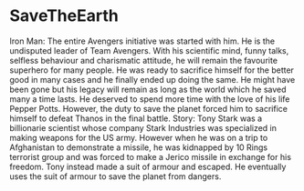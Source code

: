 # SaveTheEarth
Iron Man:
    The entire Avengers initiative was started with him. He is the undisputed leader of Team Avengers. With his scientific mind, funny talks, selfless behaviour and charismatic attitude, he will remain the favourite superhero for many people. He was ready to sacrifice himself for the better good in many cases and he finally ended up doing the same. He  might have been gone but his legacy will remain as long as the world which he saved many a time lasts.
He deserved to spend more time with the love of his life Pepper Potts. However, the duty to save the planet forced him to sacrifice himself to defeat Thanos in the final battle. 
Story:
    Tony Stark was a billionarie scientist whose company Stark Industries was specialized in making weapons for the US army. However when he was on a trip to Afghanistan to demonstrate a missile, he was kidnapped by 10 Rings terrorist group and was forced to make a Jerico missile in exchange for his freedom. Tony instead made a suit of armour and escaped. He eventually uses the suit of armour to save the planet from dangers.